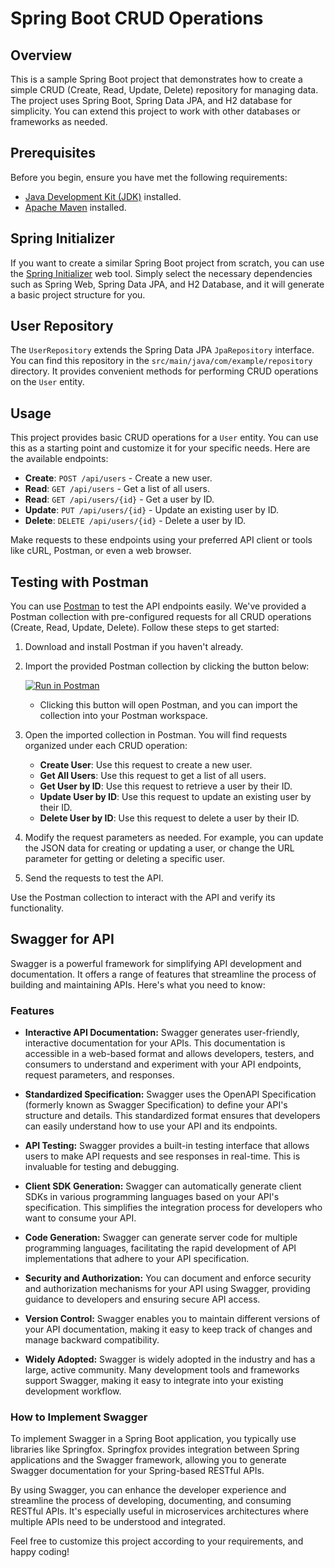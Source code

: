 # Spring Boot CRUD Operations

## Overview
This is a sample Spring Boot project that demonstrates how to create a simple CRUD (Create, Read, Update, Delete) repository for managing data. The project uses Spring Boot, Spring Data JPA, and H2 database for simplicity. You can extend this project to work with other databases or frameworks as needed.

## Prerequisites

Before you begin, ensure you have met the following requirements:

- [Java Development Kit (JDK)](https://adoptopenjdk.net/) installed.
- [Apache Maven](https://maven.apache.org/) installed.

## Spring Initializer

If you want to create a similar Spring Boot project from scratch, you can use the [Spring Initializer](https://start.spring.io/) web tool. Simply select the necessary dependencies such as Spring Web, Spring Data JPA, and H2 Database, and it will generate a basic project structure for you.

## User Repository

The `UserRepository` extends the Spring Data JPA `JpaRepository` interface. You can find this repository in the `src/main/java/com/example/repository` directory. It provides convenient methods for performing CRUD operations on the `User` entity.

## Usage

This project provides basic CRUD operations for a `User` entity. You can use this as a starting point and customize it for your specific needs. Here are the available endpoints:

- **Create**: `POST /api/users` - Create a new user.
- **Read**: `GET /api/users` - Get a list of all users.
- **Read**: `GET /api/users/{id}` - Get a user by ID.
- **Update**: `PUT /api/users/{id}` - Update an existing user by ID.
- **Delete**: `DELETE /api/users/{id}` - Delete a user by ID.

Make requests to these endpoints using your preferred API client or tools like cURL, Postman, or even a web browser.

## Testing with Postman

You can use [Postman](https://www.postman.com/) to test the API endpoints easily. We've provided a Postman collection with pre-configured requests for all CRUD operations (Create, Read, Update, Delete). Follow these steps to get started:

1. Download and install Postman if you haven't already.

2. Import the provided Postman collection by clicking the button below:

   [![Run in Postman](https://run.pstmn.io/button.svg)](https://www.getpostman.com/collections/collection_id)

   - Clicking this button will open Postman, and you can import the collection into your Postman workspace.

3. Open the imported collection in Postman. You will find requests organized under each CRUD operation:

   - **Create User**: Use this request to create a new user.
   - **Get All Users**: Use this request to get a list of all users.
   - **Get User by ID**: Use this request to retrieve a user by their ID.
   - **Update User by ID**: Use this request to update an existing user by their ID.
   - **Delete User by ID**: Use this request to delete a user by their ID.

4. Modify the request parameters as needed. For example, you can update the JSON data for creating or updating a user, or change the URL parameter for getting or deleting a specific user.

5. Send the requests to test the API.

Use the Postman collection to interact with the API and verify its functionality.


## Swagger for API 

Swagger is a powerful framework for simplifying API development and documentation. It offers a range of features that streamline the process of building and maintaining APIs. Here's what you need to know:

### Features

- **Interactive API Documentation:** Swagger generates user-friendly, interactive documentation for your APIs. This documentation is accessible in a web-based format and allows developers, testers, and consumers to understand and experiment with your API endpoints, request parameters, and responses.

- **Standardized Specification:** Swagger uses the OpenAPI Specification (formerly known as Swagger Specification) to define your API's structure and details. This standardized format ensures that developers can easily understand how to use your API and its endpoints.

- **API Testing:** Swagger provides a built-in testing interface that allows users to make API requests and see responses in real-time. This is invaluable for testing and debugging.

- **Client SDK Generation:** Swagger can automatically generate client SDKs in various programming languages based on your API's specification. This simplifies the integration process for developers who want to consume your API.

- **Code Generation:** Swagger can generate server code for multiple programming languages, facilitating the rapid development of API implementations that adhere to your API specification.

- **Security and Authorization:** You can document and enforce security and authorization mechanisms for your API using Swagger, providing guidance to developers and ensuring secure API access.

- **Version Control:** Swagger enables you to maintain different versions of your API documentation, making it easy to keep track of changes and manage backward compatibility.

- **Widely Adopted:** Swagger is widely adopted in the industry and has a large, active community. Many development tools and frameworks support Swagger, making it easy to integrate into your existing development workflow.

### How to Implement Swagger

To implement Swagger in a Spring Boot application, you typically use libraries like Springfox. Springfox provides integration between Spring applications and the Swagger framework, allowing you to generate Swagger documentation for your Spring-based RESTful APIs.

By using Swagger, you can enhance the developer experience and streamline the process of developing, documenting, and consuming RESTful APIs. It's especially useful in microservices architectures where multiple APIs need to be understood and integrated.

Feel free to customize this project according to your requirements, and happy coding!


